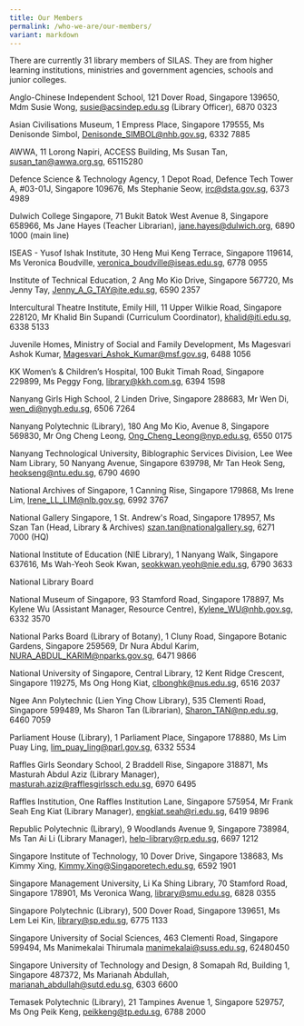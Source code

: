 ```yaml
---
title: Our Members
permalink: /who-we-are/our-members/
variant: markdown
---
```

There are currently 31 library members of SILAS. They are from higher learning institutions, ministries and government agencies, schools and junior colleges.


Anglo-Chinese Independent School,
121 Dover Road, Singapore 139650,
Mdm Susie Wong,
susie@acsindep.edu.sg (Library Officer),
6870 0323

Asian Civilisations Museum, 
1 Empress Place, Singapore 179555,
Ms Denisonde Simbol,
Denisonde_SIMBOL@nhb.gov.sg, 
6332 7885

AWWA,
11 Lorong Napiri, ACCESS Building,
Ms Susan Tan,
susan_tan@awwa.org.sg, 
65115280

Defence Science & Technology Agency, 1 Depot Road, Defence Tech Tower A, #03-01J, Singapore 109676,
Ms Stephanie Seow,
irc@dsta.gov.sg, 
6373 4989

Dulwich College Singapore,
71 Bukit Batok West Avenue 8,
Singapore 658966,
Ms Jane Hayes (Teacher Librarian),
jane.hayes@dulwich.org,
6890 1000 (main line)

ISEAS - Yusof Ishak Institute,
30 Heng Mui Keng Terrace, Singapore 119614, 
Ms Veronica Boudville,
veronica_boudville@iseas.edu.sg,
6778 0955

Institute of Technical Education, 
2 Ang Mo Kio Drive, Singapore 567720,
Ms Jenny Tay,
Jenny_A_G_TAY@ite.edu.sg,
6590 2357

Intercultural Theatre Institute, 
Emily Hill, 11 Upper Wilkie Road, Singapore 228120, 
Mr Khalid Bin Supandi (Curriculum Coordinator),
khalid@iti.edu.sg,
6338 5133

Juvenile Homes,
Ministry of Social and Family Development, 
Ms Magesvari Ashok Kumar, 
Magesvari_Ashok_Kumar@msf.gov.sg,
6488 1056

KK Women’s & Children’s Hospital,
100 Bukit Timah Road, Singapore 229899,
Ms Peggy Fong,
library@kkh.com.sg,
6394 1598

Nanyang Girls High School, 
2 Linden Drive, Singapore 288683, 
Mr Wen Di,
wen_di@nygh.edu.sg,
6506 7264

Nanyang Polytechnic (Library), 
180 Ang Mo Kio, Avenue 8, Singapore 569830, 
Mr Ong Cheng Leong,
Ong_Cheng_Leong@nyp.edu.sg,
6550 0175

Nanyang Technological University,
Biblographic Services Division, Lee Wee Nam Library, 
50 Nanyang Avenue, Singapore 639798,
Mr Tan Heok Seng,
heokseng@ntu.edu.sg,
6790 4690

National Archives of Singapore, 
1 Canning Rise, Singapore 179868, 
Ms Irene Lim,
Irene_LL_LIM@nlb.gov.sg,
6992 3767

National Gallery Singapore, 
1 St. Andrew's Road, Singapore 178957, 
Ms Szan Tan (Head, Library & Archives)
szan.tan@nationalgallery.sg,
6271 7000 (HQ)

National Institute of Education (NIE Library),
1 Nanyang Walk, Singapore 637616, 
Ms Wah-Yeoh Seok Kwan,
seokkwan.yeoh@nie.edu.sg, 
6790 3633

National Library Board

National Museum of Singapore,
93 Stamford Road, Singapore 178897, 
Ms Kylene Wu (Assistant Manager, Resource Centre),
Kylene_WU@nhb.gov.sg,
6332 3570

National Parks Board (Library of Botany), 
1 Cluny Road, Singapore Botanic Gardens, 
Singapore 259569,
Dr Nura Abdul Karim,
NURA_ABDUL_KARIM@nparks.gov.sg,
6471 9866

National University of Singapore, 
Central Library, 12 Kent Ridge Crescent, 
Singapore 119275, 
Ms Ong Hong Kiat,
clbonghk@nus.edu.sg,
6516 2037

Ngee Ann Polytechnic (Lien Ying Chow Library), 
535 Clementi Road, Singapore 599489, 
Ms Sharon Tan (Librarian),
Sharon_TAN@np.edu.sg, 
6460 7059

Parliament House (Library), 
1 Parliament Place, Singapore 178880,
Ms Lim Puay Ling,
lim_puay_ling@parl.gov.sg, 
6332 5534

Raffles Girls Seondary School,
2 Braddell Rise, Singapore 318871,
Ms Masturah Abdul Aziz (Library Manager), masturah.aziz@rafflesgirlssch.edu.sg,
6970 6495

Raffles Institution,
One Raffles Institution Lane, Singapore 575954,
Mr Frank Seah Eng Kiat (Library Manager),
engkiat.seah@ri.edu.sg, 
6419 9896

Republic Polytechnic (Library), 
9 Woodlands Avenue 9, Singapore 738984, 
Ms Tan Ai Li (Library Manager),
help-library@rp.edu.sg, 
6697 1212

Singapore Institute of Technology, 
10 Dover Drive, Singapore 138683, 
Ms Kimmy Xing,
Kimmy.Xing@Singaporetech.edu.sg,
6592 1901

Singapore Management University, 
Li Ka Shing Library, 70 Stamford Road, 
Singapore 178901, 
Ms Veronica Wang,
library@smu.edu.sg,
6828 0355

Singapore Polytechnic (Library), 
500 Dover Road, Singapore 139651,
Ms Lem Lei Kin,
library@sp.edu.sg, 
6775 1133

Singapore University of Social Sciences, 
463 Clementi Road, Singapore 599494, 
Ms Manimekalai Thirumala
manimekalai@suss.edu.sg, 
62480450
 
Singapore University of Technology and Design, 
8 Somapah Rd, Building 1, Singapore 487372, 
Ms Marianah Abdullah,
marianah_abdullah@sutd.edu.sg,
6303 6600

Temasek Polytechnic (Library),
21 Tampines Avenue 1, Singapore 529757, 
Ms Ong Peik Keng,
peikkeng@tp.edu.sg, 
6788 2000